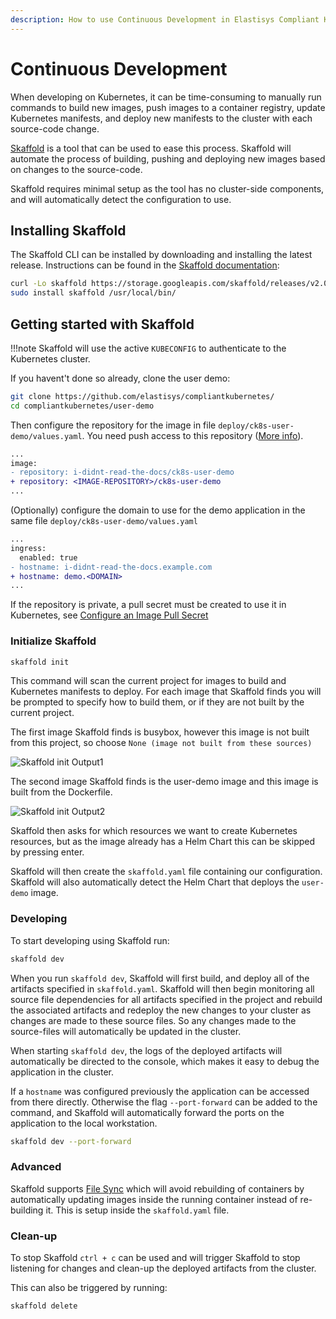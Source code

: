 ```yaml
---
description: How to use Continuous Development in Elastisys Compliant Kubernetes, the security-focused Kubernetes distribution.
---
```


# Continuous Development

When developing on Kubernetes, it can be time-consuming to manually run commands to build new images,
push images to a container registry, update Kubernetes manifests, and deploy new manifests to the cluster with
each source-code change.

[Skaffold](https://skaffold.dev/) is a tool that can be used to ease this process.
Skaffold will automate the process of building, pushing and deploying new images based on changes to the source-code.

Skaffold requires minimal setup as the tool has no cluster-side components, and will automatically detect the configuration to use.

## Installing Skaffold

The Skaffold CLI can be installed by downloading and installing the latest release. Instructions can be found in the [Skaffold
documentation](https://skaffold.dev/docs/install/):

```sh
curl -Lo skaffold https://storage.googleapis.com/skaffold/releases/v2.0.1/skaffold-linux-amd64 && \
sudo install skaffold /usr/local/bin/
```

## Getting started with Skaffold

!!!note
    Skaffold will use the active `KUBECONFIG` to authenticate to the Kubernetes cluster.

If you havent't done so already, clone the user demo:

```bash
git clone https://github.com/elastisys/compliantkubernetes/
cd compliantkubernetes/user-demo
```

Then configure the repository for the image in file `deploy/ck8s-user-demo/values.yaml`. You need push access to this repository ([More info](registry.md#configure-container-registry-credentials)).

```diff
...
image:
- repository: i-didnt-read-the-docs/ck8s-user-demo
+ repository: <IMAGE-REPOSITORY>/ck8s-user-demo
...
```

(Optionally) configure the domain to use for the demo application in the same file `deploy/ck8s-user-demo/values.yaml`

```diff
...
ingress:
  enabled: true
- hostname: i-didnt-read-the-docs.example.com
+ hostname: demo.<DOMAIN>
...
```

If the repository is private, a pull secret must be created to use it in Kubernetes, see [Configure an Image Pull Secret](kubernetes-api.md#configure-an-image-pull-secret)

### Initialize Skaffold

```bash
skaffold init
```

This command will scan the current project for images to build and Kubernetes manifests to deploy. For each image that
Skaffold finds you will be prompted to specify how to build them, or if they are not built by the current project.

The first image Skaffold finds is busybox, however this image is not built from this project, so choose
`None (image not built from these sources)`

![Skaffold init Output1](/compliantkubernetes/user-guide/img/skaffold-busybox.png)

The second image Skaffold finds is the user-demo image and this image is built from the Dockerfile.

![Skaffold init Output2](/compliantkubernetes/user-guide/img/skaffold-user-demo.png)

Skaffold then asks for which resources we want to create Kubernetes resources, but as the image already has a Helm Chart
this can be skipped by pressing enter.

Skaffold will then create the `skaffold.yaml` file containing our configuration. Skaffold will also automatically detect the
Helm Chart that deploys the `user-demo` image.

### Developing

To start developing using Skaffold run:

```bash
skaffold dev
```

When you run `skaffold dev`, Skaffold will first build, and deploy all of the artifacts specified in `skaffold.yaml`.
Skaffold will then begin monitoring all source file dependencies for all artifacts specified in the project and rebuild
the associated artifacts and redeploy the new changes to your cluster as changes are made to these source files.
So any changes made to the source-files will automatically be updated in the cluster.

When starting `skaffold dev`, the logs of the deployed artifacts will automatically be directed to the console, which makes it
easy to debug the application in the cluster.

If a `hostname` was configured previously the application can be accessed from there directly. Otherwise the flag
`--port-forward` can be added to the command, and Skaffold will automatically forward the ports on the application
to the local workstation.

```bash
skaffold dev --port-forward
```

### Advanced

Skaffold supports [File Sync](https://skaffold.dev/docs/pipeline-stages/filesync/) which will avoid rebuilding of containers by
automatically updating images inside the running container instead of re-building it. This is setup inside the `skaffold.yaml` file.

### Clean-up

To stop Skaffold `ctrl + c` can be used and will trigger Skaffold to stop listening for changes and
clean-up the deployed artifacts from the cluster.

This can also be triggered by running:

```bash
skaffold delete
```
